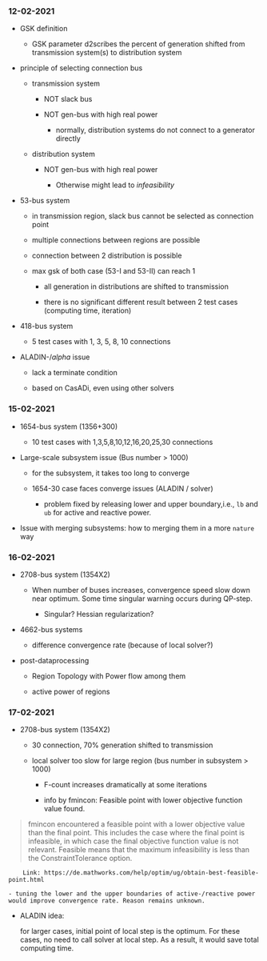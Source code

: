 ### 12-02-2021

- GSK definition

  - GSK parameter d2scribes the percent of generation shifted from transmission system(s) to distribution system


- principle of selecting connection bus

  - transmission system

    - NOT slack bus

    - NOT gen-bus with high real power

      - normally, distribution systems do not connect to a generator directly

  - distribution system

    - NOT gen-bus with high real power

      - Otherwise might lead to *infeasibility*


- 53-bus system

  - in transmission region, slack bus cannot be selected as connection point

  - multiple connections between regions are possible

  - connection between 2 distribution is possible

  - max gsk of both case (53-I and 53-II) can reach 1

    - all generation in distributions are shifted to transmission

    - there is no significant different result between 2 test cases (computing time, iteration)


- 418-bus system

  - 5 test cases with 1, 3, 5, 8, 10 connections


- ALADIN-$/alpha$ issue

  - lack a terminate condition

  - based on CasADi, even using other solvers

### 15-02-2021

- 1654-bus system (1356+300)

  - 10 test cases with 1,3,5,8,10,12,16,20,25,30 connections


- Large-scale subsystem issue (Bus number > 1000)

  - for the subsystem, it takes too long to converge

  - 1654-30 case faces converge issues (ALADIN / solver)

    - problem fixed by releasing lower and upper boundary,i.e., `lb` and `ub` for active and reactive power.


- Issue with merging subsystems: how to merging them in a more `nature` way

### 16-02-2021

- 2708-bus system (1354X2)

  - When number of buses increases, convergence speed slow down near optimum. Some time singular warning occurs during QP-step.

    - Singular? Hessian regularization?

- 4662-bus systems

  - difference convergence rate (because of local solver?)

- post-dataprocessing

  - Region Topology with Power flow among them

  - active power of regions

### 17-02-2021

- 2708-bus system (1354X2)

  - 30 connection, 70% generation shifted to transmission

  - local solver too slow for large region (bus number in subsystem > 1000)

    - F-count increases dramatically at some iterations

    - info by fmincon: Feasible point with lower objective function value found.
>fmincon encountered a feasible point with a lower objective value than the final point. This includes the case where the final point is infeasible, in which case the final objective function value is not relevant. Feasible means that the maximum infeasibility is less than the ConstraintTolerance option.

        Link: https://de.mathworks.com/help/optim/ug/obtain-best-feasible-point.html

    - tuning the lower and the upper boundaries of active-/reactive power would improve convergence rate. Reason remains unknown.

- ALADIN idea:

  for larger cases, initial point of local step is the optimum. For these cases, no need to call solver at local step. As a result, it would save total computing time.
